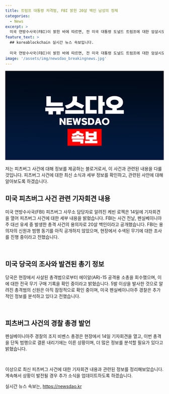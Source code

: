 ```yaml
---
title: 트럼프 대통령 저격범, FBI 밝힌 20살 백인 남성의 정체
categories:
  - News
excerpt: >
  미국 연방수사국(FBI)이 밝힌 바에 따르면, 전 미국 대통령 도널드 트럼프에 대한 암살시도를 저지른 용의자는 20세 백인으로 확인됐다. 이에 대해 연방수사국은 용의자의 신원과 범행 동기는 공개하지 않겠다고 밝혔다. 케빈 로젝은 이번 총격을 트럼프 전 대통령에 대한 암살 시도로 설명하며, 용의자의 소총을 회수하고 전국 무기 구매 기록을 확인 중이라고 전했다. 펜실베이니아주 경찰은 용의자의 신원을 확인 중이지만 논의가 이르다고 언급했다.
feature_text: >
  ## koreablockchain 실시간 뉴스 속보입니다.

  미국 연방수사국(FBI)이 밝힌 바에 따르면, 전 미국 대통령 도널드 트럼프에 대한 암살시도를 저지른 용의자는 20세 백인으로 확인됐다. 이에 대해 연방수사국은 용의자의 신원과 범행 동기는 공개하지 않겠다고 밝혔다. 케빈 로젝은 이번 총격을 트럼프 전 대통령에 대한 암살 시도로 설명하며, 용의자의 소총을 회수하고 전국 무기 구매 기록을 확인 중이라고 전했다. 펜실베이니아주 경찰은 용의자의 신원을 확인 중이지만 논의가 이르다고 언급했다.
image: '/assets/img/newsdao_breakingnews.jpg'
---
```


<p><img src="/assets/img/newsdao_breakingnews.jpg" alt="koreablockchain 속보" /></p>

<p>저는 피츠버그 사건에 대해 정보를 제공하는 블로거로서, 이 사건과 관련된 내용을 다룰 것입니다. 피츠버그 사건에 대한 최신 소식과 세부 정보를 확인하고, 관련된 사안에 대해 알아보도록 하겠습니다.</p>

<h2 data-ke-size="size26">미국 피츠버그 사건 관련 기자회견 내용</h2>

<p>미국 연방수사국(FBI) 피츠버그 사무소 담당자로 알려진 케빈 로젝은 14일에 기자회견을 열어 피츠버그 사건에 대한 세부 내용을 밝혔습니다. FBI는 사건 전날, 펜실베이니아주 대선 유세 중 발생한 총격 사건의 용의자로 20살 백인이라고 공개했습니다. FBI는 용의자의 신원과 범행 동기를 아직 공개하지 않았으며, 현장에서 수색된 무기에 대한 조사를 진행 중이라고 전했습니다.</p>

<p data-ke-size="size16">&nbsp;</p>

<h2 data-ke-size="size26">미국 당국의 조사와 발견된 총기 정보</h2>

<p>당국은 현장에서 사살된 총격범으로부터 에이알(AR)-15 공격용 소총을 회수했으며, 이에 대한 전국 무기 구매 기록을 확인 중이라고 밝혔습니다. 5발 이상을 발사한 것으로 알려진 총격범의 신원은 아직 잠정적으로 확인 중이며, 미국 펜실베이니아주 경찰은 추가적인 정보를 분석하고 있다고 전했습니다.</p>

<p data-ke-size="size16">&nbsp;</p>

<h2 data-ke-size="size26">피츠버그 사건의 경찰 총경 발언</h2>

<p>펜실베이니아주 경찰의 조지 비벤스 총경은 현장에서 14일 기자회견을 열고, 이번 총격을 단독 범행으로 결론 내리기에는 이른 상황이며, 더 많은 정보를 분석할 필요가 있다고 밝혔습니다.</p>

<p data-ke-size="size16">&nbsp;</p>

<p>이상으로 최신 피츠버그 사건에 대한 기자회견 내용과 관련된 정보를 정리해보았습니다. 계속해서 상황이 발전될 경우 추가 소식을 업데이트하도록 하겠습니다.</p>
실시간 뉴스 속보는, <a href="https://newsdao.kr" rel="dofollow">https://newsdao.kr</a>


